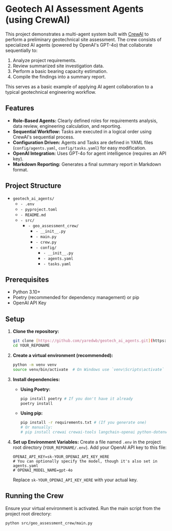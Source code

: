 # Geotech AI Assessment Agents (using CrewAI)

This project demonstrates a multi-agent system built with [CrewAI](https://crewai.com/) to perform a preliminary geotechnical site assessment. The crew consists of specialized AI agents (powered by OpenAI's GPT-4o) that collaborate sequentially to:

1.  Analyze project requirements.
2.  Review summarized site investigation data.
3.  Perform a basic bearing capacity estimation.
4.  Compile the findings into a summary report.

This serves as a basic example of applying AI agent collaboration to a typical geotechnical engineering workflow.

## Features

* **Role-Based Agents:** Clearly defined roles for requirements analysis, data review, engineering calculation, and reporting.
* **Sequential Workflow:** Tasks are executed in a logical order using CrewAI's sequential process.
* **Configuration Driven:** Agents and Tasks are defined in YAML files (`config/agents.yaml`, `config/tasks.yaml`) for easy modification.
* **OpenAI Integration:** Uses GPT-4o for agent intelligence (requires an API key).
* **Markdown Reporting:** Generates a final summary report in Markdown format.

## Project Structure

* `geotech_ai_agents/`
    * `- .env`
    * `- pyproject.toml`
    * `- README.md`
    * `- src/`
        * `- geo_assessment_crew/`
            * `- __init__.py`
            * `- main.py`
            * `- crew.py`
            * `- config/`
                * `- __init__.py`
                * `- agents.yaml`
                * `- tasks.yaml`

## Prerequisites

* Python 3.10+
* Poetry (recommended for dependency management) or pip
* OpenAI API Key

## Setup

1.  **Clone the repository:**
    ```bash
    git clone [https://github.com/yaredwb/geotech_ai_agents.git](https://github.com/yaredwb/geotech_ai_agents.git) # Replace with your actual repo URL
    cd YOUR_REPONAME
    ```

2.  **Create a virtual environment (recommended):**
    ```bash
    python -m venv venv
    source venv/bin/activate  # On Windows use `venv\Scripts\activate`
    ```

3.  **Install dependencies:**
    * **Using Poetry:**
        ```bash
        pip install poetry # If you don't have it already
        poetry install
        ```
    * **Using pip:**
        ```bash
        pip install -r requirements.txt # (If you generate one)
        # Or manually:
        # pip install crewai crewai-tools langchain-openai python-dotenv
        ```

4.  **Set up Environment Variables:**
    Create a file named `.env` in the project root directory (`YOUR_REPONAME/.env`). Add your OpenAI API key to this file:
    ```plaintext
    OPENAI_API_KEY=sk-YOUR_OPENAI_API_KEY_HERE
    # You can optionally specify the model, though it's also set in agents.yaml
    # OPENAI_MODEL_NAME=gpt-4o
    ```
    Replace `sk-YOUR_OPENAI_API_KEY_HERE` with your actual key.

## Running the Crew

Ensure your virtual environment is activated. Run the main script from the project root directory:

```bash
python src/geo_assessment_crew/main.py

